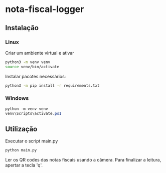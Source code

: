 # nota-fiscal-logger
## Instalação

### Linux
Criar um ambiente virtual e ativar
``` bash
python3 -m venv venv
source venv/bin/activate
```

Instalar pacotes necessários:

``` bash
python3 -m pip install -r requirements.txt
```

### Windows
``` powershell
python -m venv venv
venv\Scripts\activate.ps1
```

## Utilização
Executar o script main.py
```bash
python main.py
```
Ler os QR codes das notas fiscais usando a câmera. Para finalizar a leitura, apertar a tecla 'q'.
